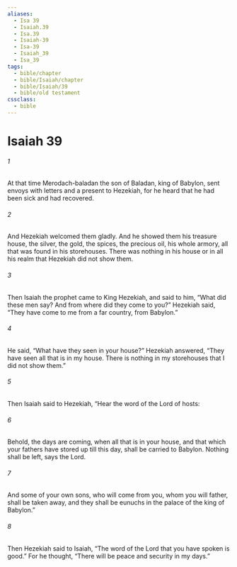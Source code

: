 ```yaml
---
aliases:
  - Isa 39
  - Isaiah.39
  - Isa.39
  - Isaiah-39
  - Isa-39
  - Isaiah_39
  - Isa_39
tags:
  - bible/chapter
  - bible/Isaiah/chapter
  - bible/Isaiah/39
  - bible/old testament
cssclass:
  - bible
---
```


# Isaiah 39

###### 1
At that time Merodach-baladan the son of Baladan, king of Babylon, sent envoys with letters and a present to Hezekiah, for he heard that he had been sick and had recovered.
###### 2
And Hezekiah welcomed them gladly. And he showed them his treasure house, the silver, the gold, the spices, the precious oil, his whole armory, all that was found in his storehouses. There was nothing in his house or in all his realm that Hezekiah did not show them.
###### 3
Then Isaiah the prophet came to King Hezekiah, and said to him, “What did these men say? And from where did they come to you?” Hezekiah said, “They have come to me from a far country, from Babylon.”
###### 4
He said, “What have they seen in your house?” Hezekiah answered, “They have seen all that is in my house. There is nothing in my storehouses that I did not show them.”
###### 5
Then Isaiah said to Hezekiah, “Hear the word of the Lord of hosts:
###### 6
Behold, the days are coming, when all that is in your house, and that which your fathers have stored up till this day, shall be carried to Babylon. Nothing shall be left, says the Lord.
###### 7
And some of your own sons, who will come from you, whom you will father, shall be taken away, and they shall be eunuchs in the palace of the king of Babylon.”
###### 8
Then Hezekiah said to Isaiah, “The word of the Lord that you have spoken is good.” For he thought, “There will be peace and security in my days.”


